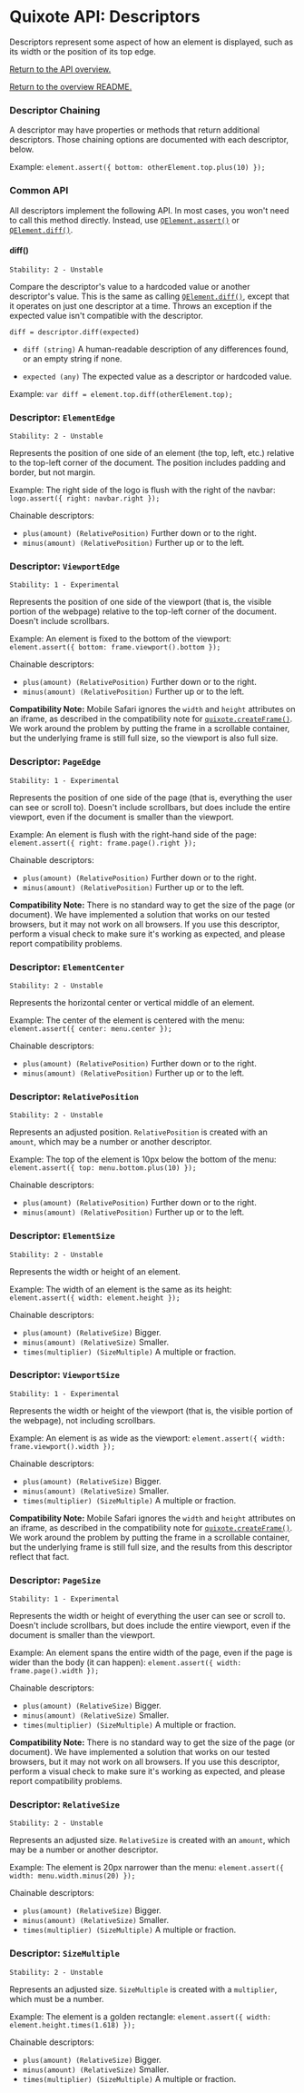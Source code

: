 # Quixote API: Descriptors

Descriptors represent some aspect of how an element is displayed, such as its width or the position of its top edge.

[Return to the API overview.](api.md)

[Return to the overview README.](../README.md)


### Descriptor Chaining

A descriptor may have properties or methods that return additional descriptors. Those chaining options are documented with each descriptor, below.

Example: `element.assert({ bottom: otherElement.top.plus(10) });`


### Common API

All descriptors implement the following API. In most cases, you won't need to call this method directly. Instead, use [`QElement.assert()`](QElement.md) or [`QElement.diff()`](QElement.md).


#### diff()

```
Stability: 2 - Unstable
```

Compare the descriptor's value to a hardcoded value or another descriptor's value. This is the same as calling [`QElement.diff()`](QElement.md), except that it operates on just one descriptor at a time. Throws an exception if the expected value isn't compatible with the descriptor.

`diff = descriptor.diff(expected)`

* `diff (string)` A human-readable description of any differences found, or an empty string if none.

* `expected (any)` The expected value as a descriptor or hardcoded value.

Example: `var diff = element.top.diff(otherElement.top);`


### Descriptor: `ElementEdge`

```
Stability: 2 - Unstable
```

Represents the position of one side of an element (the top, left, etc.) relative to the top-left corner of the document. The position includes padding and border, but not margin.

Example: The right side of the logo is flush with the right of the navbar: `logo.assert({ right: navbar.right });`

Chainable descriptors:
 
* `plus(amount) (RelativePosition)` Further down or to the right.
* `minus(amount) (RelativePosition)` Further up or to the left.


### Descriptor: `ViewportEdge`

```
Stability: 1 - Experimental
```

Represents the position of one side of the viewport (that is, the visible portion of the webpage) relative to the top-left corner of the document. Doesn't include scrollbars.

Example: An element is fixed to the bottom of the viewport: `element.assert({ bottom: frame.viewport().bottom });`

Chainable descriptors:

* `plus(amount) (RelativePosition)` Further down or to the right.
* `minus(amount) (RelativePosition)` Further up or to the left.

**Compatibility Note:** Mobile Safari ignores the `width` and `height` attributes on an iframe, as described in the compatibility note for [`quixote.createFrame()`](quixote.md). We work around the problem by putting the frame in a scrollable container, but the underlying frame is still full size, so the viewport is also full size.


### Descriptor: `PageEdge`

```
Stability: 1 - Experimental
```

Represents the position of one side of the page (that is, everything the user can see or scroll to). Doesn't include scrollbars, but does include the entire viewport, even if the document is smaller than the viewport.

Example: An element is flush with the right-hand side of the page: `element.assert({ right: frame.page().right });`

Chainable descriptors:

* `plus(amount) (RelativePosition)` Further down or to the right.
* `minus(amount) (RelativePosition)` Further up or to the left.

**Compatibility Note:** There is no standard way to get the size of the page (or document). We have implemented a solution that works on our tested browsers, but it may not work on all browsers. If you use this descriptor, perform a visual check to make sure it's working as expected, and please report compatibility problems.


### Descriptor: `ElementCenter`

```
Stability: 2 - Unstable
```

Represents the horizontal center or vertical middle of an element.

Example: The center of the element is centered with the menu: `element.assert({ center: menu.center });`

Chainable descriptors:
 
* `plus(amount) (RelativePosition)` Further down or to the right.
* `minus(amount) (RelativePosition)` Further up or to the left.


### Descriptor: `RelativePosition`

```
Stability: 2 - Unstable
```

Represents an adjusted position. `RelativePosition` is created with an `amount`, which may be a number or another descriptor.
 
Example: The top of the element is 10px below the bottom of the menu: `element.assert({ top: menu.bottom.plus(10) });`

Chainable descriptors:

* `plus(amount) (RelativePosition)` Further down or to the right.
* `minus(amount) (RelativePosition)` Further up or to the left.


### Descriptor: `ElementSize`

```
Stability: 2 - Unstable
```

Represents the width or height of an element.

Example: The width of an element is the same as its height: `element.assert({ width: element.height });`

Chainable descriptors:

* `plus(amount) (RelativeSize)` Bigger.
* `minus(amount) (RelativeSize)` Smaller.
* `times(multiplier) (SizeMultiple)` A multiple or fraction.


### Descriptor: `ViewportSize`

```
Stability: 1 - Experimental
```

Represents the width or height of the viewport (that is, the visible portion of the webpage), not including scrollbars.

Example: An element is as wide as the viewport: `element.assert({ width: frame.viewport().width });`

Chainable descriptors:

* `plus(amount) (RelativeSize)` Bigger.
* `minus(amount) (RelativeSize)` Smaller.
* `times(multiplier) (SizeMultiple)` A multiple or fraction.

**Compatibility Note:** Mobile Safari ignores the `width` and `height` attributes on an iframe, as described in the compatibility note for [`quixote.createFrame()`](quixote.md). We work around the problem by putting the frame in a scrollable container, but the underlying frame is still full size, and the results from this descriptor reflect that fact.


### Descriptor: `PageSize`

```
Stability: 1 - Experimental
```

Represents the width or height of everything the user can see or scroll to. Doesn't include scrollbars, but does include the entire viewport, even if the document is smaller than the viewport.

Example: An element spans the entire width of the page, even if the page is wider than the body (it can happen): `element.assert({ width: frame.page().width });`

Chainable descriptors:

* `plus(amount) (RelativeSize)` Bigger.
* `minus(amount) (RelativeSize)` Smaller.
* `times(multiplier) (SizeMultiple)` A multiple or fraction.

**Compatibility Note:** There is no standard way to get the size of the page (or document). We have implemented a solution that works on our tested browsers, but it may not work on all browsers. If you use this descriptor, perform a visual check to make sure it's working as expected, and please report compatibility problems.


### Descriptor: `RelativeSize`

```
Stability: 2 - Unstable
```

Represents an adjusted size. `RelativeSize` is created with an `amount`, which may be a number or another descriptor.
 
Example: The element is 20px narrower than the menu: `element.assert({ width: menu.width.minus(20) });`

Chainable descriptors:

* `plus(amount) (RelativeSize)` Bigger.
* `minus(amount) (RelativeSize)` Smaller.
* `times(multiplier) (SizeMultiple)` A multiple or fraction.


### Descriptor: `SizeMultiple`

```
Stability: 2 - Unstable
```

Represents an adjusted size. `SizeMultiple` is created with a `multiplier`, which must be a number.

Example: The element is a golden rectangle: `element.assert({ width: element.height.times(1.618) });`

Chainable descriptors:

* `plus(amount) (RelativeSize)` Bigger.
* `minus(amount) (RelativeSize)` Smaller.
* `times(multiplier) (SizeMultiple)` A multiple or fraction.
